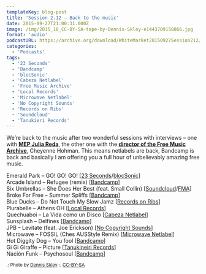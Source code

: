 ```yaml
---
templateKey: blog-post
title: 'Session 2.12 – Back to the music'
date: 2015-09-27T21:00:31.000Z
image: /img/2015_10_CC-BY-SA-tape-by-Dennis-Skley-e1443709158866.jpg
format: 'audio'
podcastURL: https://archive.org/download/WhiteMarket20150927Session212/WhiteMarket-20150927-Session212.mp3
categories:
  - 'Podcasts'
tags:
  - '23 Seconds'
  - 'Bandcamp'
  - 'blocSonic'
  - 'Cabeza Netlabel'
  - 'Free Music Archive'
  - 'Local Records'
  - 'Microwave Netlabel'
  - 'No Copyright Sounds'
  - 'Records on Ribs'
  - 'Soundcloud'
  - 'Tanukieri Records'
---
```


We’re back to the music after two wonderful sessions with interviews – one with **[MEP Julia Reda](/blog/2015-09-08-session-2-11-julia-reda-and-how-you-can-help-fixcopyright/)**, the other one with the **[director of the Free Music Archive](/blog/2015-09-06-session-2-10-all-hail-the-free-music-archive/)**, Cheyenne Hohman. This means netlabels are back, Bandcamp is back and basically I am offering you a full hour of unbelievably amazing free music.

Emerald Park – GO! GO! GO! \[[23 Seconds](http://www.23seconds.org/)/[blocSonic](http://blocsonic.com/releases/bscomp0048)\]  
Arcade Island – Refugee (remix) \[[Bandcamp](http://arcadeisland.bandcamp.com/album/youth-in-decay)\]  
Six Umbrellas – She Does Her Best (feat. Small Collin) \[[Soundcloud](https://soundcloud.com/sixumbrellas/sets/the-psychedelic-and)/[FMA](http://freemusicarchive.org/music/Six_Umbrellas/The_Psychadelic_And/)\]  
Broke For Free – Summer Spliffs \[[Bandcamp](http://brokeforfree.com/)\]  
Blue Ducks – Do Not Touch My Slow Jamz \[[Records on Ribs](http://recordsonribs.com/artists/blueducks/heavy-air/)\]  
Plurabelle – Athens OH \[[Local Records](http://localrec.ro/?p=2690)\]  
Quechuaboi – La Vida como un Disco \[[Cabeza Netlabel](http://www.cabeza-netlabel.com/releases/item/cabeza-064-qechuaboi)\]  
Sunsplash – Delfines \[[Bandcamp](https://sunsplash.bandcamp.com/album/13)\]  
JPB – Levitate (feat. Joe Erickson) \[[No Copyright Sounds](http://nocopyrightsounds.co.uk/video/jpb-levitate-feat-joe-erickson/)\]  
Microwave – FOSSIL (Ches AUSStyle Remix) \[[Microwave Netlabel](http://microwavenetlabel.bandcamp.com/)\]  
Hot Diggity Dog – You fool \[[Bandcamp](http://hotdiggitydog.bandcamp.com/album/hot-diggity-dog)\]  
Gi Gi Giraffe – Picture \[[Tanukineiri Records](https://tanukineirirecords.bandcamp.com/album/home-made-works)\]  
Nación Funk – Psychosoul \[[Bandcamp](http://nacionfunk.bandcamp.com/album/snf-1-cardova)\]

<small>.: Photo by [Dennis Skley](https://www.flickr.com/photos/dskley/16296784188) :. [CC-BY-SA](https://creativecommons.org/licenses/by-sa/2.0/)</small>
